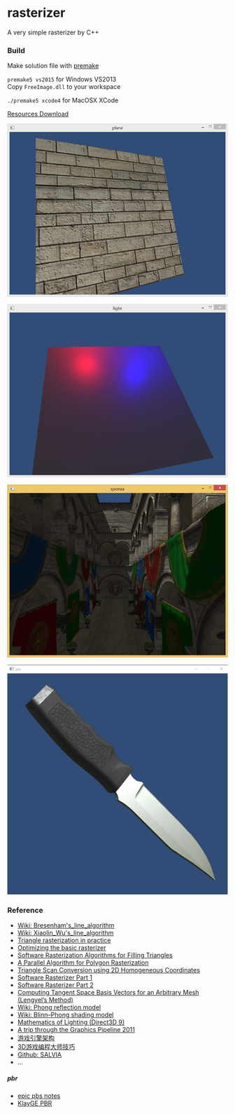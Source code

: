 # rasterizer
A very simple rasterizer by C++

### Build
Make solution file with [premake](http://premake.github.io/)  

`premake5 vs2015` for Windows VS2013  
Copy `FreeImage.dll` to your workspace

`./premake5 xcode4` for MacOSX XCode  

[Resources Download](http://graphics.cs.williams.edu/data/meshes.xml)

![](https://github.com/AmbBAI/rasterizer/raw/master/screenshot0.png)

![](https://github.com/AmbBAI/rasterizer/raw/master/screenshot1.png)

![](https://github.com/AmbBAI/rasterizer/raw/master/screenshot.png)

![](https://github.com/AmbBAI/rasterizer/raw/master/screenshot2.png)

### Reference

- [Wiki: Bresenham's_line_algorithm](http://en.wikipedia.org/wiki/Bresenham%27s_line_algorithm)
- [Wiki: Xiaolin_Wu's_line_algorithm](http://en.wikipedia.org/wiki/Xiaolin_Wu%27s_line_algorithm)
- [Triangle rasterization in practice](https://fgiesen.wordpress.com/2013/02/08/triangle-rasterization-in-practice/)
- [Optimizing the basic rasterizer](https://fgiesen.wordpress.com/2013/02/10/optimizing-the-basic-rasterizer/)
- [Software Rasterization Algorithms for Filling Triangles](http://www.sunshine2k.de/coding/java/TriangleRasterization/TriangleRasterization.html)
- [A Parallel Algorithm for Polygon Rasterization](http://people.csail.mit.edu/ericchan/bib/pdf/p17-pineda.pdf)
- [Triangle Scan Conversion using 2D Homogeneous Coordinates](http://www.cs.unc.edu/~olano/papers/2dh-tri/2dh-tri.pdf)
- [Software Rasterizer Part 1](http://simonstechblog.blogspot.sg/2012/04/software-rasterizer-part-1.html)
- [Software Rasterizer Part 2](http://simonstechblog.blogspot.sg/2012/04/software-rasterizer-part-2.html)
- [Computing Tangent Space Basis Vectors for an Arbitrary Mesh (Lengyel’s Method)](http://www.terathon.com/code/tangent.html)
- [Wiki: Phong reflection model](http://en.wikipedia.org/wiki/Phong_reflection_model)
- [Wiki: Blinn–Phong shading model](http://en.wikipedia.org/wiki/Blinn%E2%80%93Phong_shading_model)
- [Mathematics of Lighting (Direct3D 9)](https://msdn.microsoft.com/en-us/library/windows/desktop/bb147178(v=vs.85).aspx)
- [A trip through the Graphics Pipeline 2011](https://fgiesen.wordpress.com/2011/07/09/a-trip-through-the-graphics-pipeline-2011-index/)
- [游戏引擎架构](http://www.cnblogs.com/miloyip/p/gameenginearchitecture.html)
- [3D游戏编程大师技巧](http://book.douban.com/subject/1321769/)
- [Github: SALVIA](https://github.com/wuye9036/SALVIA)
- ...
##### pbr
- [epic pbs notes](http://blog.selfshadow.com/publications/s2013-shading-course/karis/s2013_pbs_epic_notes_v2.pdf)
- [KlayGE PBR](http://www.klayge.org/tag/pbr)

